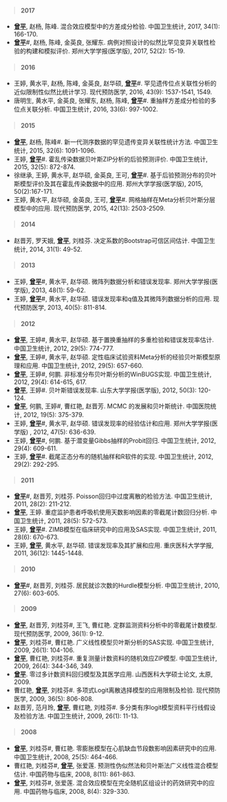 > #### 2017
+ [**曾平**](https://github.com/biostatpzeng), 赵杨, 陈峰. 混合效应模型中的方差成分检验. 中国卫生统计, 2017, 34(1): 166-170.
+ [**曾平**](https://github.com/biostatpzeng)#, 赵杨, 陈峰, 金英良, 张耀东. 病例对照设计的似然比罕见变异关联性检验的构建和模拟评价. 郑州大学学报(医学版), 2017, 52(2): 15-19.

> #### 2016
+ 王婷, 黄水平, 赵杨, 陈峰, 金英良, 赵华硕, [**曾平**](https://github.com/biostatpzeng)#. 罕见遗传位点关联性分析的近似限制性似然比统计学习. 现代预防医学, 2016, 43(9): 1537-1541, 1549.
+ 唐明生, 黄水平, 金英良, 张耀东, 赵杨, 陈峰, [**曾平**](https://github.com/biostatpzeng)#. 重抽样方差成分检验的多位点关联分析. 中国卫生统计, 2016, 33(6): 997-1002.


> #### 2015
+ [**曾平**](https://github.com/biostatpzeng), 赵杨, 陈峰#. 新一代测序数据的罕见遗传变异关联性统计方法. 中国卫生统计, 2015, 32(6): 1091-1096.
+ 王婷, [**曾平**](https://github.com/biostatpzeng)#. 霍乱传染数据贝叶斯ZIP分析的后验预测评价. 中国卫生统计, 2015, 32(5): 872-874.
+ 徐继承, 王婷, 黄水平, 赵华硕, 金英良, 王可, [**曾平**](https://github.com/biostatpzeng)#. 基于后验预测分布的贝叶斯模型评价及其在霍乱传染数据中的应用. 郑州大学学报(医学版), 2015, 50(2):167-171.
+ 王婷, 黄水平, 赵华硕, 金英良, 王可, [**曾平**](https://github.com/biostatpzeng)#. 网格抽样在Meta分析贝叶斯分层模型中的应用. 现代预防医学, 2015, 42(13): 2503-2509.

> #### 2014
+ 赵晋芳, 罗天娥, [**曾平**](https://github.com/biostatpzeng), 刘桂芬. 决定系数的Bootstrap可信区间估计. 中国卫生统计, 2014, 31(1): 49-52.

> #### 2013
+ 王婷, [**曾平**](https://github.com/biostatpzeng)#, 黄水平, 赵华硕. 微阵列数据分析和错误发现率. 郑州大学学报(医学版), 2013, 48(1): 59-62.
+ 王婷, [**曾平**](https://github.com/biostatpzeng)#, 黄水平, 赵华硕. 错误发现率和q值及其微阵列数据分析的应用. 现代预防医学, 2013, 40(5): 811-814.

> #### 2012
+ [**曾平**](https://github.com/biostatpzeng), 王婷#, 黄水平, 赵华硕. 基于置换重抽样的多重检验和错误发现率估计. 中国卫生统计, 2012, 29(5): 774-777.
+ [**曾平**](https://github.com/biostatpzeng), 王婷#, 黄水平, 赵华硕. 定性临床试验资料Meta分析的经验贝叶斯模型原理和应用. 中国卫生统计, 2012, 29(5): 657-660.
+ [**曾平**](https://github.com/biostatpzeng), 王婷#, 何鹏. 非标准分布贝叶斯分析的WinBUGS实现. 中国卫生统计, 2012, 29(4): 614-615, 617.
+ [**曾平**](https://github.com/biostatpzeng), 王婷#. 贝叶斯错误发现率. 山东大学学报(医学版), 2012, 50(3): 120-124.
+ [**曾平**](https://github.com/biostatpzeng), 何鹏, 王婷#, 曹红艳, 赵晋芳. MCMC 的发展和贝叶斯统计. 中国医院统计, 2012, 19(5): 375-379.
+ 王婷, [**曾平**](https://github.com/biostatpzeng)#, 黄水平, 赵华硕. 错误发现率的经验估计和应用. 郑州大学学报(医学版) , 2012, 47(5): 636-639.
+ 王婷, [**曾平**](https://github.com/biostatpzeng)#, 何鹏. 基于潜变量Gibbs抽样的Probit回归. 中国卫生统计, 2012, 29(4): 609-611.
+ 王婷, [**曾平**](https://github.com/biostatpzeng)#. 截尾正态分布的随机抽样和R软件的实现. 中国卫生统计, 2012, 29(2): 292-295.


> #### 2011
+ [**曾平**](https://github.com/biostatpzeng)#, 赵晋芳, 刘桂芬. Poisson回归中过度离散的检验方法. 中国卫生统计, 2011, 28(2): 211-212.
+ [**曾平**](https://github.com/biostatpzeng), 王婷. 重症监护患者呼吸机使用天数影响因素的零截尾计数回归分析. 中国卫生统计, 2011, 28(5): 572-573.
+ 王婷, [**曾平**](https://github.com/biostatpzeng)#. ZIMB模型在临床研究中的应用及SAS实现. 中国卫生统计, 2011, 28(6): 670-673.
+ 王婷, [**曾平**](https://github.com/biostatpzeng), 黄水平, 赵华硕. 错误发现率及其扩展和应用. 重庆医科大学学报, 2011, 36(12): 1445-1448.

> #### 2010
+ [**曾平**](https://github.com/biostatpzeng)#, 赵晋芳, 刘桂芬. 居民就诊次数的Hurdle模型分析. 中国卫生统计, 2010, 27(6): 603-605.

> #### 2009
+ [**曾平**](https://github.com/biostatpzeng), 赵晋芳, 刘桂芬#, 王飞, 曹红艳. 定群监测资料分析中的零截尾计数模型. 现代预防医学, 2009, 36(1): 9-12.
+ [**曾平**](https://github.com/biostatpzeng), 刘桂芬#, 曹红艳. 广义线性模型贝叶斯分析的SAS实现. 中国卫生统计, 2009, 26(1): 104-106.
+ [**曾平**](https://github.com/biostatpzeng), 曹红艳, 刘桂芬#. 重复测量计数资料的随机效应ZIP模型. 中国卫生统计, 2009, 26(4): 344-346, 349.
+ [**曾平**](https://github.com/biostatpzeng). 零过多计数资料回归模型及其医学应用. 山西医科大学硕士论文, 太原, 2009.
+ 曹红艳, [**曾平**](https://github.com/biostatpzeng), 刘桂芬#. 多项式Logit离散选择模型的应用限制及检验. 现代预防医学, 2009, 36(5): 806-808.
+ 赵晋芳, 范月玲, [**曾平**](https://github.com/biostatpzeng), 曹红艳, 刘桂芬#. 多分类有序logit模型资料平行线假设及检验方法. 中国卫生统计, 2009, 26(1): 11-13.


> #### 2008
+ [**曾平**](https://github.com/biostatpzeng), 刘桂芬#, 曹红艳. 零膨胀模型在心肌缺血节段数影响因素研究中的应用. 中国卫生统计, 2008, 25(5): 464-466.
+ 曹红艳, 刘桂芬#, [**曾平**](https://github.com/biostatpzeng),  张爱莲. 预测性伪似然法和贝叶斯法广义线性混合模型估计. 中国药物与临床, 2008, 8(11): 861-863.
+ [**曾平**](https://github.com/biostatpzeng), 刘桂芬#, 张爱莲. 混合效应模型在完全随机区组设计的药效研究中的应用. 中国药物与临床, 2008, 8(4): 329-330.







